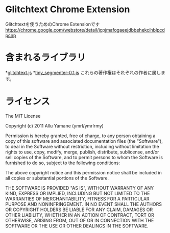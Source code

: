 Glitchtext Chrome Extension
==============
Glitchtextを使うためのChrome Extensionです
https://chrome.google.com/webstore/detail/jcpjmafogaeejdbbehekcihblpcdpcnp

含まれるライブラリ
==============
*[glitchtext.js](https://github.com/shokai/js-glitchtext)
*[tiny_segmenter-0.1.js](http://chasen.org/~taku/software/TinySegmenter/)
これらの著作権はそれぞれの作者に属します。

ライセンス
==============
The MIT License

Copyright (c) 2011 Allu Yamane (ymrl/ymrlrmy)

Permission is hereby granted, free of charge, to any person obtaining a copy
of this software and associated documentation files (the "Software"), to deal
in the Software without restriction, including without limitation the rights
to use, copy, modify, merge, publish, distribute, sublicense, and/or sell
copies of the Software, and to permit persons to whom the Software is
furnished to do so, subject to the following conditions:

The above copyright notice and this permission notice shall be included in
all copies or substantial portions of the Software.

THE SOFTWARE IS PROVIDED "AS IS", WITHOUT WARRANTY OF ANY KIND, EXPRESS OR
IMPLIED, INCLUDING BUT NOT LIMITED TO THE WARRANTIES OF MERCHANTABILITY,
FITNESS FOR A PARTICULAR PURPOSE AND NONINFRINGEMENT. IN NO EVENT SHALL THE
AUTHORS OR COPYRIGHT HOLDERS BE LIABLE FOR ANY CLAIM, DAMAGES OR OTHER
LIABILITY, WHETHER IN AN ACTION OF CONTRACT, TORT OR OTHERWISE, ARISING FROM,
OUT OF OR IN CONNECTION WITH THE SOFTWARE OR THE USE OR OTHER DEALINGS IN
THE SOFTWARE.
